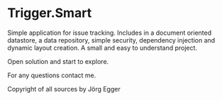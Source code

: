 Trigger.Smart
=============

Simple application for issue tracking. Includes in a document oriented datastore, a data repository, simple security, dependency injection and dynamic layout creation. A small and easy to understand project.

Open solution and start to explore.

For any questions contact me.

Copyright of all sources by Jörg Egger
